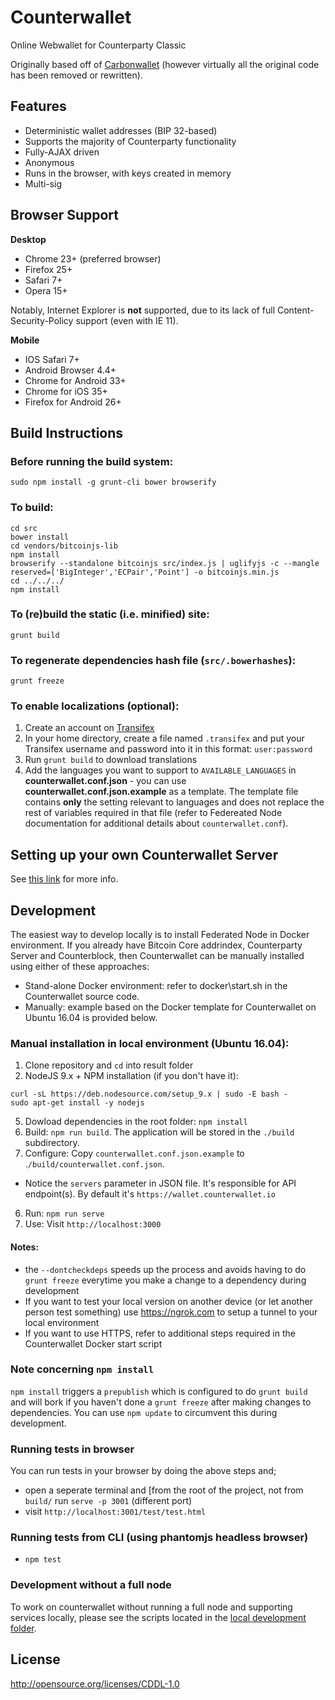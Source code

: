 Counterwallet
================

Online Webwallet for Counterparty Classic

Originally based off of [Carbonwallet](http://www.carbonwallet.com) (however virtually all the original code has been removed or rewritten).


Features
----------

- Deterministic wallet addresses (BIP 32-based)
- Supports the majority of Counterparty functionality
- Fully-AJAX driven
- Anonymous
- Runs in the browser, with keys created in memory
- Multi-sig

Browser Support
-------------------

**Desktop**

- Chrome 23+ (preferred browser)
- Firefox 25+
- Safari 7+
- Opera 15+

Notably, Internet Explorer is **not** supported, due to its lack of full Content-Security-Policy support (even with IE 11).

**Mobile**

- IOS Safari 7+
- Android Browser 4.4+
- Chrome for Android 33+
- Chrome for iOS 35+
- Firefox for Android 26+


Build Instructions
-------------------

### Before running the build system:
```
sudo npm install -g grunt-cli bower browserify
```

### To build:
```
cd src
bower install
cd vendors/bitcoinjs-lib
npm install
browserify --standalone bitcoinjs src/index.js | uglifyjs -c --mangle reserved=['BigInteger','ECPair','Point'] -o bitcoinjs.min.js
cd ../../../
npm install
```

### To (re)build the static (i.e. minified) site:
```
grunt build
```

### To regenerate dependencies hash file (```src/.bowerhashes```):
```
grunt freeze
```

### To enable localizations (optional):
1. Create an account on [Transifex](https://www.transifex.com/)
2. In your home directory, create a file named `.transifex` and put your Transifex username and password into it in this format: `user:password`
3. Run `grunt build` to download translations
4. Add the languages you want to support to `AVAILABLE_LANGUAGES` in **counterwallet.conf.json** - you can use **counterwallet.conf.json.example** as a template. The template file contains **only** the setting relevant to languages and does not replace the rest of variables required in that file (refer to Federeated Node documentation for additional details about `counterwallet.conf`).

Setting up your own Counterwallet Server
-----------------------------------------

See [this link](https://github.com/jdogresorg/counterparty-classic-fednode) for more info.

Development
-----------

The easiest way to develop locally is to install Federated Node in Docker environment. If you already have Bitcoin Core addrindex, Counterparty Server and Counterblock, then Counterwallet can be manually installed using either of these approaches:

* Stand-alone Docker environment: refer to docker\start.sh in the Counterwallet source code.
* Manually: example based on the Docker template for Counterwallet on Ubuntu 16.04 is provided below.

### Manual installation in local environment (Ubuntu 16.04):
1. Clone repository and `cd` into result folder
2. NodeJS 9.x + NPM installation (if you don't have it):
```
curl -sL https://deb.nodesource.com/setup_9.x | sudo -E bash -
sudo apt-get install -y nodejs
```
5. Dowload dependencies in the root folder: `npm install`
6. Build: `npm run build`. The application will be stored in the `./build` subdirectory.
4. Configure: Copy `counterwallet.conf.json.example` to .`/build/counterwallet.conf.json`.
  - Notice the `servers` parameter in JSON file. It's responsible for API endpoint(s). By default it's `https://wallet.counterwallet.io`
6. Run: `npm run serve`
7. Use: Visit `http://localhost:3000`

#### Notes:

* the `--dontcheckdeps` speeds up the process and avoids having to do `grunt freeze` everytime you make a change to a dependency during development
* If you want to test your local version on another device (or let another person test something) use https://ngrok.com to setup a tunnel to your local environment
* If you want to use HTTPS, refer to additional steps required in the Counterwallet Docker start script

### Note concerning `npm install`
`npm install` triggers a `prepublish` which is configured to do `grunt build`
and will bork if you haven't done a `grunt freeze` after making changes to dependencies.
You can use `npm update` to circumvent this during development.

### Running tests in browser
You can run tests in your browser by doing the above steps and;
 - open a seperate terminal and [from the root of the project, not from `build/` run `serve -p 3001` (different port)
 - visit `http://localhost:3001/test/test.html`

### Running tests from CLI (using phantomjs headless browser)
 - `npm test`

### Development without a full node

To work on counterwallet without running a full node and supporting services locally, please see the scripts located in the [local development folder](local-development).


License
-------------------

http://opensource.org/licenses/CDDL-1.0
